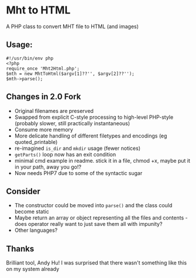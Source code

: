 Mht to HTML
===========

A PHP class to convert MHT file to HTML (and images)

Usage:
------

    #!/usr/bin/env php
    <?php
    require_once 'Mht2Html.php';
    $mth = new MhtToHtml($argv[1]??'', $argv[2]??'');
    $mth->parse();


Changes in 2.0 Fork
-------------------
* Original filenames are preserved
* Swapped from explicit C-style processing to high-level PHP-style (probably slower, still practically instantaneous)
* Consume more memory
* More delicate handling of different filetypes and encodings (eg quoted_printable)
* re-imagined `is_dir` and `mkdir` usage (fewer notices)
* `getParts()` loop now has an exit condition
* minimal cmd example in readme. stick it in a file, chmod +x, maybe put it in your path, away you go!?
* Now needs PHP7 due to some of the syntactic sugar

Consider
--------
* The constructor could be moved into `parse()` and the class could become static
* Maybe return an array or object representing all the files and contents - does operator really want to just save them all with impunity?
* Other languages?

Thanks
------
Brilliant tool, Andy Hu! I was surprised that there wasn't something like this on my system already